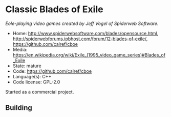 # Classic Blades of Exile

_Eole-playing video games created by Jeff Vogel of Spiderweb Software._

- Home: http://www.spiderwebsoftware.com/blades/opensource.html, http://spiderwebforums.ipbhost.com/forum/12-blades-of-exile/, https://github.com/calref/cboe
- Media: <https://en.wikipedia.org/wiki/Exile_(1995_video_game_series)#Blades_of_Exile>
- State: mature
- Code: https://github.com/calref/cboe
- Language(s): C++
- Code license: GPL-2.0

Started as a commercial project.

## Building

